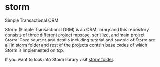 # storm
Simple Transactional ORM

Storm (Simple Transactional ORM) is an ORM library and this repository consists of three 
different project mpbase, serialize, and main project Storm. 
Core sources and details including tutorial and sample of Storm are all in storm folder 
and rest of the projects contain base codes of which Storm is implemented on top.

If you want to look into Storm library visit [storm folder](/storm).

